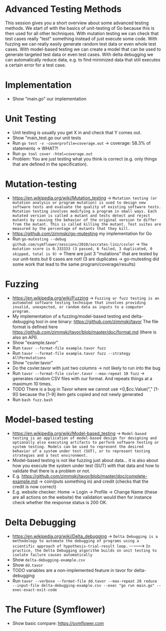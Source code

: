 # Advanced Testing Methods

This session gives you a short overview about some advanced testing methods. We start of with the basics of unit-testing of Go because this is then used for all other techniques. With mutation testing we can check that test cases really "test" something instead of just execute some code. With fuzzing we can really easily generate random test data or even whole test cases. With model-based testing we can create a model that can be used to generate targeted test data or even test cases. With delta debugging we can automatically reduce data, e.g. to find minimized data that still executes a certain error for a test case.

# Implementation

- Show "main.go" our implementation

# Unit Testing

- Unit testing is usually you get X in and check that Y comes out.
- Show "main_test.go our unit tests
- Run `go test -v -coverprofile=coverage.out` -> coverage: 58.3% of statements -> WHAT?!
- Run `go tool cover -html=coverage.out`
- Problem: You are just testing what you think is correct (e.g. only things that are defined in the specification).

# Mutation-testing

- https://en.wikipedia.org/wiki/Mutation_testing -> `Mutation testing (or mutation analysis or program mutation) is used to design new software tests and evaluate the quality of existing software tests. Mutation testing involves modifying a program in small ways. Each mutated version is called a mutant and tests detect and reject mutants by causing the behavior of the original version to differ from the mutant. This is called killing the mutant. Test suites are measured by the percentage of mutants that they kill.`
- https://github.com/zimmski/go-mutesting my implementation for Go
- Run `go-mutesting --debug github.com/symflower/sessions/2018/socrates-linz/csvler` -> `The mutation score is 0.333333 (3 passed, 6 failed, 3 duplicated, 0 skipped, total is 9)` -> There are just 3 "mutations" that are tested by our unit-tests but 6 cases are not! (3 are duplicates -> go-mutesting did some work that lead to the same program/coverage/results)

# Fuzzing

- https://en.wikipedia.org/wiki/Fuzzing -> `Fuzzing or fuzz testing is an automated software testing technique that involves providing invalid, unexpected, or random data as inputs to a computer program.`
- My implementation of a fuzzing/model-based testing and delta-debugging tool in one binary: https://github.com/zimmski/tavor The file format is defined here https://github.com/zimmski/tavor/blob/master/doc/format.md (there is also an API).
- Show "example.tavor"
- Run `tavor --format-file example.tavor fuzz`
- Run `tavor --format-file example.tavor fuzz --strategy AllPermutations`
- Show "csvler.tavor"
- Do the csvler.tavor with just two columns -> not likely to run into the bug
- Run `tavor --format-file csvler.tavor --max-repeat 10 fuzz` -> generates random CSV files with our format. And repeats things at a maximum 10 times.
- TODO There is a bug in Tavor where we cannot use +0,$cc.Value("," [1-9]) because the [1-9] item gets copied and not newly generated
- Run `bash fuzz.bash`

# Model-based testing

- https://en.wikipedia.org/wiki/Model-based_testing -> `Model-based testing is an application of model-based design for designing and optionally also executing artifacts to perform software testing or system testing. Models can be used to represent the desired behavior of a system under test (SUT), or to represent testing strategies and a test environment.`
- Model-based testing is not like fuzzing just about data... it is also about how you execute the system under test (SUT) with that data and how to validate that there is a problem or not.
- E.g. https://github.com/zimmski/tavor/blob/master/doc/complete-example.md -> coin(puts something in) and credit (checks that the credit is now correct)
- E.g. website checker: Home -> Login -> Profile -> Change Name (these are all actions on the website) the validation would then for instance check whether the response status is 200 OK.

# Delta Debugging

- https://en.wikipedia.org/wiki/Delta_debugging -> `Delta Debugging is a methodology to automate the debugging of programs using a scientific approach of hypothesis-trial-result loop.` -----> `In practice, the Delta Debugging algorithm builds on unit testing to isolate failure causes automatically `
- Show `delta-debugging-example.csv`
- Show `dd.tavor`
- TODO variables are a non-implemented feature in tavor for delta-debugging
- Run `tavor --verbose --format-file dd.tavor --max-repeat 20 reduce --input-file delta-debugging-example.csv --exec "go run main.go" --exec-exact-exit-code`

# The Future (Symflower)

- Show basic compare: https://symflower.com
